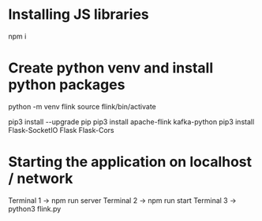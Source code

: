 # Installing JS libraries

npm i

# Create python venv and install python packages

python -m venv flink
source flink/bin/activate

pip3 install --upgrade pip
pip3 install apache-flink kafka-python
pip3 install Flask-SocketIO Flask Flask-Cors

# Starting the application on localhost / network

Terminal 1 -> npm run server
Terminal 2 -> npm run start
Terminal 3 -> python3 flink.py
